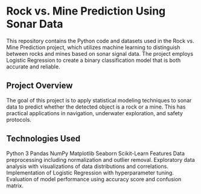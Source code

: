 # Rock vs. Mine Prediction Using Sonar Data
This repository contains the Python code and datasets used in the Rock vs. Mine Prediction project, which utilizes machine learning to distinguish between rocks and mines based on sonar signal data. The project employs Logistic Regression to create a binary classification model that is both accurate and reliable.

## Project Overview
The goal of this project is to apply statistical modeling techniques to sonar data to predict whether the detected object is a rock or a mine. This has practical applications in navigation, underwater exploration, and safety protocols.

## Technologies Used
Python 3
Pandas
NumPy
Matplotlib
Seaborn
Scikit-Learn
Features
Data preprocessing including normalization and outlier removal.
Exploratory data analysis with visualizations of data distributions and correlations.
Implementation of Logistic Regression with hyperparameter tuning.
Evaluation of model performance using accuracy score and confusion matrix.
